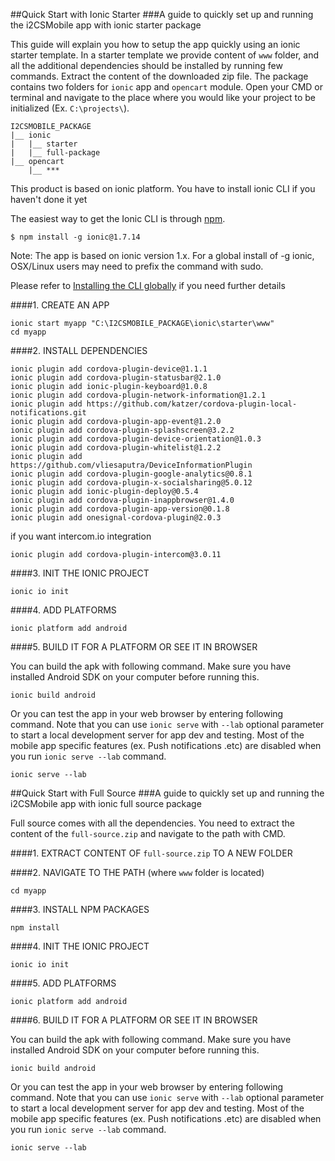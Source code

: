 ##Quick Start with Ionic Starter
###A guide to quickly set up and running the i2CSMobile app with ionic starter package

This guide will explain you how to setup the app quickly using an ionic starter template. In a starter template we provide content of `www` folder, and all the additional dependencies should be installed by running few commands. Extract the content of the downloaded zip file. The package contains two folders for `ionic` app and `opencart` module. Open your CMD or terminal and navigate to the place where you would like your project to be initialized (Ex. `C:\projects\`).
```
I2CSMOBILE_PACKAGE
|__ ionic
|   |__ starter
|   |__ full-package
|__ opencart
    |__ ***
```

This product is based on ionic platform. You have to install ionic CLI if you haven't done it yet

The easiest way to get the Ionic CLI is through [npm](https://www.npmjs.com).

`$ npm install -g ionic@1.7.14`

Note: The app is based on ionic version 1.x. For a global install of -g ionic, OSX/Linux users may need to prefix the command with sudo.

Please refer to [Installing the CLI globally](http://ionicframework.com/docs/cli/install.html) if you need further details

####1. CREATE AN APP
```
ionic start myapp "C:\I2CSMOBILE_PACKAGE\ionic\starter\www"
cd myapp
```

####2. INSTALL DEPENDENCIES

```
ionic plugin add cordova-plugin-device@1.1.1
ionic plugin add cordova-plugin-statusbar@2.1.0
ionic plugin add ionic-plugin-keyboard@1.0.8
ionic plugin add cordova-plugin-network-information@1.2.1
ionic plugin add https://github.com/katzer/cordova-plugin-local-notifications.git
ionic plugin add cordova-plugin-app-event@1.2.0
ionic plugin add cordova-plugin-splashscreen@3.2.2
ionic plugin add cordova-plugin-device-orientation@1.0.3
ionic plugin add cordova-plugin-whitelist@1.2.2
ionic plugin add https://github.com/vliesaputra/DeviceInformationPlugin
ionic plugin add cordova-plugin-google-analytics@0.8.1
ionic plugin add cordova-plugin-x-socialsharing@5.0.12
ionic plugin add ionic-plugin-deploy@0.5.4
ionic plugin add cordova-plugin-inappbrowser@1.4.0
ionic plugin add cordova-plugin-app-version@0.1.8
ionic plugin add onesignal-cordova-plugin@2.0.3
```

if you want intercom.io integration

```
ionic plugin add cordova-plugin-intercom@3.0.11
```

####3. INIT THE IONIC PROJECT
```
ionic io init
```
####4. ADD PLATFORMS
```
ionic platform add android
```
####5. BUILD IT FOR A PLATFORM OR SEE IT IN BROWSER 

You can build the apk with following command. Make sure you have installed Android SDK on your computer before running this.
```
ionic build android
```

Or you can test the app in your web browser by entering following command. Note that you can use `ionic serve` with `--lab` optional parameter to start a local development server for app dev and testing. Most of the mobile app specific features (ex. Push notifications .etc) are disabled when you run `ionic serve --lab` command.
```
ionic serve --lab
```

##Quick Start with Full Source
###A guide to quickly set up and running the i2CSMobile app with ionic full source package

Full source comes with all the dependencies. You need to extract the content of the `full-source.zip` and navigate to the path with CMD.

####1. EXTRACT CONTENT OF `full-source.zip` TO A NEW FOLDER

####2. NAVIGATE TO THE PATH (where `www` folder is located)
```
cd myapp
```
####3. INSTALL NPM PACKAGES
```
npm install
```

####4. INIT THE IONIC PROJECT
```
ionic io init
```
####5. ADD PLATFORMS
```
ionic platform add android
```
####6. BUILD IT FOR A PLATFORM OR SEE IT IN BROWSER 

You can build the apk with following command. Make sure you have installed Android SDK on your computer before running this.
```
ionic build android
```

Or you can test the app in your web browser by entering following command. Note that you can use `ionic serve` with `--lab` optional parameter to start a local development server for app dev and testing. Most of the mobile app specific features (ex. Push notifications .etc) are disabled when you run `ionic serve --lab` command.
```
ionic serve --lab
```
